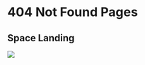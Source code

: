 # 404 Not Found Pages

## Space Landing
<a href="omar-ibrahim.com/404" target="_blank">
<img src="https://user-images.githubusercontent.com/51462341/168445690-82197438-b9c3-46e1-951f-8c2eaea8ed55.gif">
</a>
